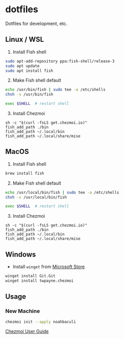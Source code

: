 # dotfiles

Dotfiles for development, etc.

## Linux / WSL

1. Install Fish shell
  
```bash
sudo apt-add-repository ppa:fish-shell/release-3
sudo apt update
sudo apt install fish
```

2. Make Fish shell default

```bash
echo /usr/bin/fish | sudo tee -a /etc/shells
chsh -s /usr/bin/fish

exec $SHELL  # restart shell
```

3. Install Chezmoi

```fish
sh -c "$(curl -fsLS get.chezmoi.io)"
fish_add_path ./bin
fish_add_path ~/.local/bin
fish_add_path ~/.local/share/mise
```

## MacOS

1. Install Fish shell
  
```bash
brew install fish
```

2. Make Fish shell default

```bash
echo /usr/local/bin/fish | sudo tee -a /etc/shells
chsh -s /usr/local/bin/fish

exec $SHELL  # restart shell
```

3. Install Chezmoi

```fish
sh -c "$(curl -fsLS get.chezmoi.io)"
fish_add_path ./bin
fish_add_path ~/.local/bin
fish_add_path ~/.local/share/mise
```

## Windows

- Install `winget` from [Microsoft Store](https://learn.microsoft.com/en-us/windows/package-manager/winget/)

```bash
winget install Git.Git
winget install twpayne.chezmoi
```

## Usage

### New Machine

```bash
chezmoi init --apply noahbaculi
```

[Chezmoi User Guide](https://www.chezmoi.io/user-guide/command-overview/)
